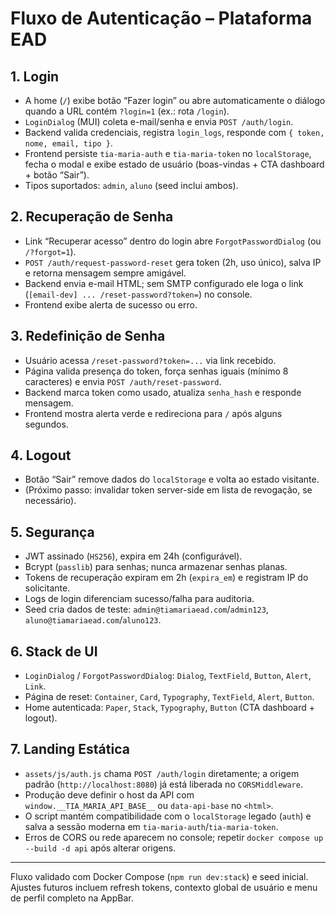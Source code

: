 # Fluxo de Autenticação – Plataforma EAD

## 1. Login
- A home (`/`) exibe botão “Fazer login” ou abre automaticamente o diálogo quando a URL contém `?login=1` (ex.: rota `/login`).
- `LoginDialog` (MUI) coleta e-mail/senha e envia `POST /auth/login`.
- Backend valida credenciais, registra `login_logs`, responde com `{ token, nome, email, tipo }`.
- Frontend persiste `tia-maria-auth` e `tia-maria-token` no `localStorage`, fecha o modal e exibe estado de usuário (boas-vindas + CTA dashboard + botão “Sair”).
- Tipos suportados: `admin`, `aluno` (seed inclui ambos).

## 2. Recuperação de Senha
- Link “Recuperar acesso” dentro do login abre `ForgotPasswordDialog` (ou `/?forgot=1`).
- `POST /auth/request-password-reset` gera token (2h, uso único), salva IP e retorna mensagem sempre amigável.
- Backend envia e-mail HTML; sem SMTP configurado ele loga o link (`[email-dev] ... /reset-password?token=`) no console.
- Frontend exibe alerta de sucesso ou erro.

## 3. Redefinição de Senha
- Usuário acessa `/reset-password?token=...` via link recebido.
- Página valida presença do token, força senhas iguais (mínimo 8 caracteres) e envia `POST /auth/reset-password`.
- Backend marca token como usado, atualiza `senha_hash` e responde mensagem.
- Frontend mostra alerta verde e redireciona para `/` após alguns segundos.

## 4. Logout
- Botão “Sair” remove dados do `localStorage` e volta ao estado visitante.
- (Próximo passo: invalidar token server-side em lista de revogação, se necessário).

## 5. Segurança
- JWT assinado (`HS256`), expira em 24h (configurável).
- Bcrypt (`passlib`) para senhas; nunca armazenar senhas planas.
- Tokens de recuperação expiram em 2h (`expira_em`) e registram IP do solicitante.
- Logs de login diferenciam sucesso/falha para auditoria.
- Seed cria dados de teste: `admin@tiamariaead.com`/`admin123`, `aluno@tiamariaead.com`/`aluno123`.

## 6. Stack de UI
- `LoginDialog` / `ForgotPasswordDialog`: `Dialog`, `TextField`, `Button`, `Alert`, `Link`.
- Página de reset: `Container`, `Card`, `Typography`, `TextField`, `Alert`, `Button`.
- Home autenticada: `Paper`, `Stack`, `Typography`, `Button` (CTA dashboard + logout).

## 7. Landing Estática
- `assets/js/auth.js` chama `POST /auth/login` diretamente; a origem padrão (`http://localhost:8080`) já está liberada no `CORSMiddleware`.
- Produção deve definir o host da API com `window.__TIA_MARIA_API_BASE__` ou `data-api-base` no `<html>`.
- O script mantém compatibilidade com o `localStorage` legado (`auth`) e salva a sessão moderna em `tia-maria-auth`/`tia-maria-token`.
- Erros de CORS ou rede aparecem no console; repetir `docker compose up --build -d api` após alterar origens.

---

Fluxo validado com Docker Compose (`npm run dev:stack`) e seed inicial. Ajustes futuros incluem refresh tokens, contexto global de usuário e menu de perfil completo na AppBar.